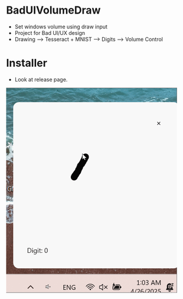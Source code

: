 # BadUIVolumeDraw

- Set windows volume using draw input
- Project for Bad UI/UX design
- Drawing --> Tesseract + MNIST --> Digits --> Volume Control

# Installer

- Look at release page.

![](demo.gif)
